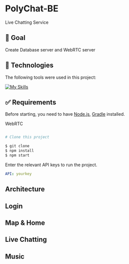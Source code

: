 # PolyChat-BE
Live Chatting Service

## :dart: Goal ##

Create Database server and WebRTC server

## :rocket: Technologies ##

The following tools were used in this project:

[![My Skills](https://skillicons.dev/icons?i=spring,nodejs,mysql)](https://skillicons.dev)


## :white_check_mark: Requirements ##

Before starting, you need to have [Node.js](https://nodejs.org/), [Gradle](https://gradle.org/) installed.

WebRTC
```bash

# Clone this project

$ git clone
$ npm install
$ npm start

```

Enter the relevant API keys to run the project.
```yml
API: yourkey
```
## Architecture ##


## Login ##


## Map & Home ##


## Live Chatting ##


## Music ##
